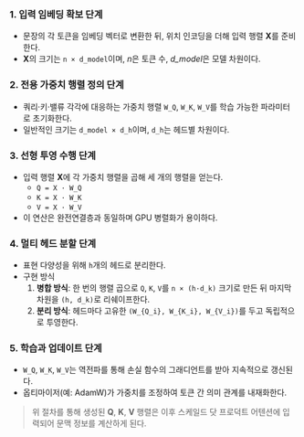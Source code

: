 ### 1. 입력 임베딩 확보 단계
- 문장의 각 토큰을 임베딩 벡터로 변환한 뒤, 위치 인코딩을 더해 입력 행렬 **X**를 준비한다.  
- **X**의 크기는 `n × d_model`이며, *n*은 토큰 수, *d_model*은 모델 차원이다.

### 2. 전용 가중치 행렬 정의 단계
- 쿼리·키·밸류 각각에 대응하는 가중치 행렬 `W_Q`, `W_K`, `W_V`를 학습 가능한 파라미터로 초기화한다.  
- 일반적인 크기는 `d_model × d_h`이며, `d_h`는 헤드별 차원이다.

### 3. 선형 투영 수행 단계
- 입력 행렬 **X**에 각 가중치 행렬을 곱해 세 개의 행렬을 얻는다.  
  - `Q = X · W_Q`  
  - `K = X · W_K`  
  - `V = X · W_V`  
- 이 연산은 완전연결층과 동일하며 GPU 병렬화가 용이하다.

### 4. 멀티 헤드 분할 단계
- 표현 다양성을 위해 `h`개의 헤드로 분리한다.  
- 구현 방식  
  1. **병합 방식**: 한 번의 행렬 곱으로 `Q`, `K`, `V`를 `n × (h·d_k)` 크기로 만든 뒤 마지막 차원을 `(h, d_k)`로 리쉐이프한다.  
  2. **분리 방식**: 헤드마다 고유한 `(W_{Q_i}, W_{K_i}, W_{V_i})`를 두고 독립적으로 투영한다.

### 5. 학습과 업데이트 단계
- `W_Q`, `W_K`, `W_V`는 역전파를 통해 손실 함수의 그래디언트를 받아 지속적으로 갱신된다.  
- 옵티마이저(예: AdamW)가 가중치를 조정하여 토큰 간 의미 관계를 내재화한다.

> 위 절차를 통해 생성된 **Q**, **K**, **V** 행렬은 이후 스케일드 닷 프로덕트 어텐션에 입력되어 문맥 정보를 계산하게 된다.